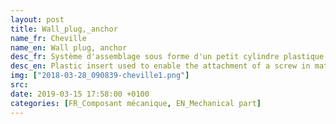 ```yaml
---
layout: post
title: Wall_plug,_anchor
name_fr: Cheville
name_en: Wall plug, anchor
desc_fr: Système d'assemblage sous forme d'un petit cylindre plastique ou métal destiné à être inserré dans un mur, puis à y accueillir une vis de fixation. Différents types et matériaux pour différents types et matériaux de murs. 
desc_en: Plastic insert used to enable the attachment of a screw in material that is porous or brittle or that would otherwise not support the weight of the object attached with the screw.
img: ["2018-03-28_090839-cheville1.png"]
src: 
date: 2019-03-15 17:58:00 +0100
categories: [FR_Composant mécanique, EN_Mechanical part]
---
```

